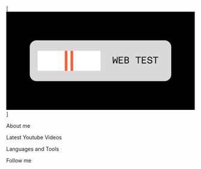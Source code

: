 [![Header](https://github.com/SkeletonHuman/SkeletonHuman/blob/main/assets/Web%20test.png)]

About me

Latest Youtube Videos

Languages and Tools

Follow me
